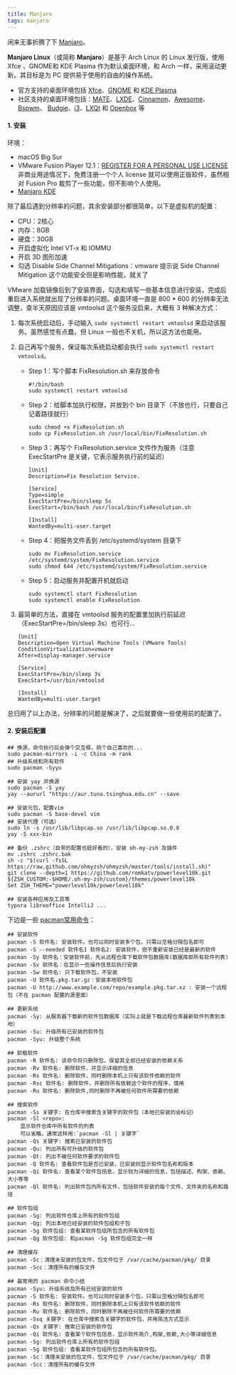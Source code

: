 ```yaml
---
title: Manjaro
tags: manjaro
---
```


闲来无事折腾了下 [Manjaro](https://manjaro.org)。

**Manjaro Linux**（或简称 **Manjaro**）是基于 Arch Linux 的 Linux 发行版，使用 Xfce 、GNOME和 KDE Plasma 作为默认桌面环境，和  Arch 一样，采用滚动更新。其目标是为 PC 提供易于使用的自由的操作系统。

- 官方支持的桌面环境包括 [Xfce](https://zh.wikipedia.org/wiki/Xfce)、[GNOME](https://zh.wikipedia.org/wiki/GNOME) 和 [KDE Plasma](https://zh.wikipedia.org/wiki/KDE_Plasma_Workspaces)
- 社区支持的桌面环境包括：[MATE](https://zh.wikipedia.org/wiki/MATE)、[LXDE](https://zh.wikipedia.org/wiki/LXDE)、[Cinnamon](https://zh.wikipedia.org/wiki/Cinnamon)、[Awesome](https://zh.wikipedia.org/wiki/Awesome)、[Bspwm](https://zh.wikipedia.org/w/index.php?title=Bspwm&action=edit&redlink=1)、 [Budgie](https://zh.wikipedia.org/wiki/Budgie)、[i3](https://zh.wikipedia.org/wiki/I3_(窗口管理器))、[LXQt](https://zh.wikipedia.org/wiki/LXQt) 和 [Openbox](https://zh.wikipedia.org/wiki/Openbox) 等



#### 1. 安装

环境：

- macOS Big Sur
- VMware Fusion Player 12.1：[REGISTER FOR A PERSONAL USE LICENSE](https://www.vmware.com/go/getfusionplayer) 非商业用途情况下，免费注册一个个人 license 就可以使用正版软件，虽然相对 Fusion Pro 裁剪了一些功能，但不影响个人使用。
- [Manjaro KDE](https://manjaro.org/downloads/official/kde/)

除了最后遇到分辨率的问题，其余安装部分都很简单，以下是虚拟机的配置：

- CPU：2核心
- 内存：8GB
- 硬盘：30GB
- 开启虚拟化 Intel VT-x 和 IOMMU
- 开启 3D 图形加速
- 勾选 Disable Side Channel Mitigations：vmware 提示说 Side Channel Mitigation 这个功能安全但是影响性能，就关了

VMware 加载镜像后到了安装界面，勾选和填写一些基本信息进行安装，完成后重启进入系统就出现了分辨率的问题。桌面环境一直是 800 * 600 的分辨率无法调整，查半天原因应该是 vmtoolsd 这个服务没启来，大概有 3 种解决方式：

1. 每次系统启动后，手动输入 `sudo systemctl restart vmtoolsd` 来启动该服务。虽然感觉有点蠢，但 Linux 一般也不关机，所以这方法也能用。

2. 自己再写个服务，保证每次系统启动都会执行 `sudo systemctl restart vmtoolsd`。

   - Step 1：写个脚本 FixResolution.sh 来存放命令

     ```shell
     #!/bin/bash
     sudo systemctl restart vmtoolsd
     ```

   - Step 2：给脚本加执行权限，并放到个 bin 目录下（不放也行，只要自己记着路径就行）

     ```shell
     sudo chmod +x FixResolution.sh
     sudo cp FixResolution.sh /usr/local/bin/FixResolution.sh
     ```

   - Step 3：再写个 FixResolution.service 文件作为服务（注意 ExecStartPre 是关键，它表示服务执行前的延迟）

     ```shell
     [Unit]
     Description=Fix Resolution Service.
     
     [Service]
     Type=simple
     ExecStartPre=/bin/sleep 5s
     ExecStart=/bin/bash /usr/local/bin/FixResolution.sh
     
     [Install]
     WantedBy=multi-user.target
     ```

   - Step 4：把服务文件丢到 /etc/systemd/system 目录下

     ```shell
     sudo mv FixResolution.service /etc/systemd/system/FixResolution.service
     sudo chmod 644 /etc/systemd/system/FixResolution.service
     ```

   - Step 5：启动服务并配置开机就启动

     ```shell
     sudo systemctl start FixResolution
     sudo systemctl enable FixResolution
     ```

3. 最简单的方法，直接在 vmtoolsd 服务的配置里加执行前延迟（ExecStartPre=/bin/sleep 3s）也可行...

   ```
   [Unit]
   Description=Open Virtual Machine Tools (VMware Tools)
   ConditionVirtualization=vmware
   After=display-manager.service
   
   [Service]
   ExecStartPre=/bin/sleep 3s
   ExecStart=/usr/bin/vmtoolsd
   
   [Install]
   WantedBy=multi-user.target
   ```

总归用了以上办法，分辨率的问题是解决了，之后就要做一些使用前的配置了。



#### 2. 安装后配置

```shell
## 换源，命令执行后会弹个交互框，挑个自己喜欢的...
sudo pacman-mirrors -i -c China -m rank
## 升级系统和所有软件
sudo pacman -Syyu

## 安装 yay 并换源
sudo pacman -S yay
yay --aururl "https://aur.tuna.tsinghua.edu.cn" --save

## 安装元包，配置vim
sudo pacman -S base-devel vim
## 安装代理（可选）
sudo ln -s /usr/lib/libpcap.so /usr/lib/libpcap.so.0.8
yay -S xxx-bin

## 备份 .zshrc（自带的配置也挺好看的），安装 oh-my-zsh 及插件
mv .zshrc .zshrc.bak
sh -c "$(curl -fsSL https://raw.github.com/ohmyzsh/ohmyzsh/master/tools/install.sh)"
git clone --depth=1 https://github.com/romkatv/powerlevel10k.git ${ZSH_CUSTOM:-$HOME/.oh-my-zsh/custom}/themes/powerlevel10k
Set ZSH_THEME="powerlevel10k/powerlevel10k"

## 安装各种应用及工具等
typora libreoffice IntelliJ ...
```

下边是一些 [pacman常用命令](https://hustlei.github.io/2018/11/msys2-pacman.html)：

```shell
## 安装软件
pacman -S 软件名: 安装软件。也可以同时安装多个包，只需以空格分隔包名即可
pacman -S --needed 软件名1 软件名2: 安装软件，但不重新安装已经是最新的软件
pacman -Sy 软件名：安装软件前，先从远程仓库下载软件包数据库(数据库即所有软件列表)
pacman -Sv 软件名：在显示一些操作信息后执行安装
pacman -Sw 软件名: 只下载软件包，不安装
pacman -U 软件名.pkg.tar.gz：安装本地软件包
pacman -U http://www.example.com/repo/example.pkg.tar.xz : 安装一个远程包（不在 pacman 配置的源里面）

## 更新系统
pacman -Sy: 从服务器下载新的软件包数据库（实际上就是下载远程仓库最新软件列表到本地）
pacman -Su: 升级所有已安装的软件包
pacman -Syu: 升级整个系统

## 卸载软件
pacman -R 软件名: 该命令将只删除包，保留其全部已经安装的依赖关系
pacman -Rv 软件名: 删除软件，并显示详细的信息
pacman -Rs 软件名: 删除软件，同时删除本机上只有该软件依赖的软件
pacman -Rsc 软件名: 删除软件，并删除所有依赖这个软件的程序，慎用
pacman -Ru 软件名: 删除软件,同时删除不再被任何软件所需要的依赖

## 搜索软件
pacman -Ss 关键字: 在仓库中搜索含关键字的软件包（本地已安装的会标记）
pacman -Sl <repo>:
    显示软件仓库中所有软件的列表
    可以省略，通常这样用:`pacman -Sl | 关键字`
pacman -Qs 关键字: 搜索已安装的软件包
pacman -Qu: 列出所有可升级的软件包
pacman -Qt: 列出不被任何软件要求的软件包
pacman -Q 软件名: 查看软件包是否已安装，已安装则显示软件包名称和版本
pacman -Qi 软件名: 查看某个软件包信息，显示较为详细的信息，包括描述、构架、依赖、大小等等
pacman -Ql 软件名: 列出软件包内所有文件，包括软件安装的每个文件、文件夹的名称和路径

## 软件包组
pacman -Sg: 列出软件仓库上所有的软件包组
pacman -Qg: 列出本地已经安装的软件包组和子包
pacman -Sg 软件包组: 查看某软件包组所包含的所有软件包
pacman -Qg 软件包组: 和pacman -Sg 软件包组完全一样

## 清理缓存
pacman -Sc：清理未安装的包文件，包文件位于 /var/cache/pacman/pkg/ 目录
pacman -Scc：清理所有的缓存文件

## 最常用的 pacman 命令小结
pacman -Syu: 升级系统及所有已经安装的软件
pacman -S 软件名: 安装软件。也可以同时安装多个包，只需以空格分隔包名即可
pacman -Rs 软件名: 删除软件，同时删除本机上只有该软件依赖的软件
pacman -Ru 软件名: 删除软件，同时删除不再被任何软件所需要的依赖
pacman -Ssq 关键字: 在仓库中搜索含关键字的软件包，并用简洁方式显示
pacman -Qs 关键字: 搜索已安装的软件包
pacman -Qi 软件名: 查看某个软件包信息，显示软件简介,构架,依赖,大小等详细信息
pacman -Sg: 列出软件仓库上所有的软件包组
pacman -Sg 软件包组: 查看某软件包组所包含的所有软件包。
pacman -Sc：清理未安装的包文件，包文件位于 /var/cache/pacman/pkg/ 目录
pacman -Scc：清理所有的缓存文件
```


